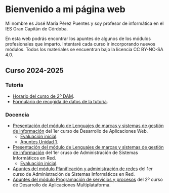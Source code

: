 # Bienvenido a mi página web

Mi nombre es José María Pérez Puentes y soy profesor de informática en el IES Gran Capitán de Córdoba.

En esta web podrás encontrar los apuntes de algunos de los módulos profesionales que imparto. Intentaré cada curso ir incorporando nuevos módulos. Todos los materiales se encuentran bajo la licencia CC BY-NC-SA 4.0. 

## Curso 2024-2025

### Tutoría

* [Horario del curso de 2º DAM](assets/files/horario.pdf).
* [Formulario de recogida de datos de la tutoría](https://forms.gle/bDMAQNrT4D1tQLE87).

### Docencia

* [Presentación del módulo de Lenguajes de marcas y sistemas de gestión de información](assets/files/Presentación_LMSGI_DAW.pdf) del 1er curso de Desarrollo de Aplicaciones Web.
    * [Evaluación inicial](https://forms.gle/ZRAfA63HXZiS7cCU6).
    * [Apuntes Unidad 1](assets/files/UD1.pdf).
* [Presentación del módulo de Lenguajes de marcas y sistemas de gestión de información](assets/files/Presentación_LMSGI_ASIR.pdf) del 1er cruso de Administración de Sistemas Informáticos en Red.
    * [Evaluación inicial](https://forms.gle/ZRAfA63HXZiS7cCU6).
* [Apuntes del módulo Planificación y administración de redes](https://joperpu.github.io/par2425/) del 1er curso de Administración de Sistemas Informáticos en Red.
* [Apuntes del módulo Programación de servicios y procesos](https://joperpu.github.io/psp2425/) del 2º curso de Desarrollo de Aplicaciones Multiplataforma.